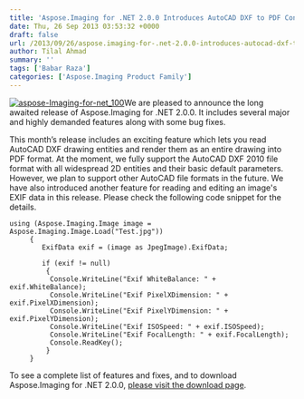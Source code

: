 ```yaml
---
title: 'Aspose.Imaging for .NET 2.0.0 Introduces AutoCAD DXF to PDF Conversion Support'
date: Thu, 26 Sep 2013 03:53:32 +0000
draft: false
url: /2013/09/26/aspose.imaging-for-.net-2.0.0-introduces-autocad-dxf-to-pdf-conversion-support/
author: Tilal Ahmad
summary: ''
tags: ['Babar Raza']
categories: ['Aspose.Imaging Product Family']
---
```


[![][1]](https://blog.aspose.com/wp-content/uploads/sites/2/2013/09/aspose-Imaging-for-net_100.png)We are pleased to announce the long awaited release of Aspose.Imaging for .NET 2.0.0. It includes several major and highly demanded features along with some bug fixes.

This month’s release includes an exciting feature which lets you read AutoCAD DXF drawing entities and render them as an entire drawing into PDF format. At the moment, we fully support the AutoCAD DXF 2010 file format with all widespread 2D entities and their basic default parameters. However, we plan to support other AutoCAD file formats in the future. We have also introduced another feature for reading and editing an image's EXIF data in this release. Please check the following code snippet for the details.

```
using (Aspose.Imaging.Image image = Aspose.Imaging.Image.Load("Test.jpg"))
     {
        ExifData exif = (image as JpegImage).ExifData;

        if (exif != null)
         {
          Console.WriteLine("Exif WhiteBalance: " + exif.WhiteBalance);
          Console.WriteLine("Exif PixelXDimension: " + exif.PixelXDimension);
          Console.WriteLine("Exif PixelYDimension: " + exif.PixelYDimension);
          Console.WriteLine("Exif ISOSpeed: " + exif.ISOSpeed);
          Console.WriteLine("Exif FocalLength: " + exif.FocalLength);
          Console.ReadKey();
         }
     }
```

To see a complete list of features and fixes, and to download Aspose.Imaging for .NET 2.0.0, [please visit the download page][2].




[1]: https://blog.aspose.com/wp-content/uploads/sites/2/2013/09/aspose-Imaging-for-net_100.png "aspose-Imaging-for-net_100"
[2]: http://www.aspose.com/community/files/51/.net-components/aspose.imaging-for-.net/entry497656.aspx





